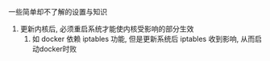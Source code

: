 一些简单却不了解的设置与知识
1. 更新内核后, 必须重启系统才能使内核受影响的部分生效
   1. 如 docker 依赖 iptables 功能, 但是更新系统后 iptables 收到影响, 从而启动docker时败